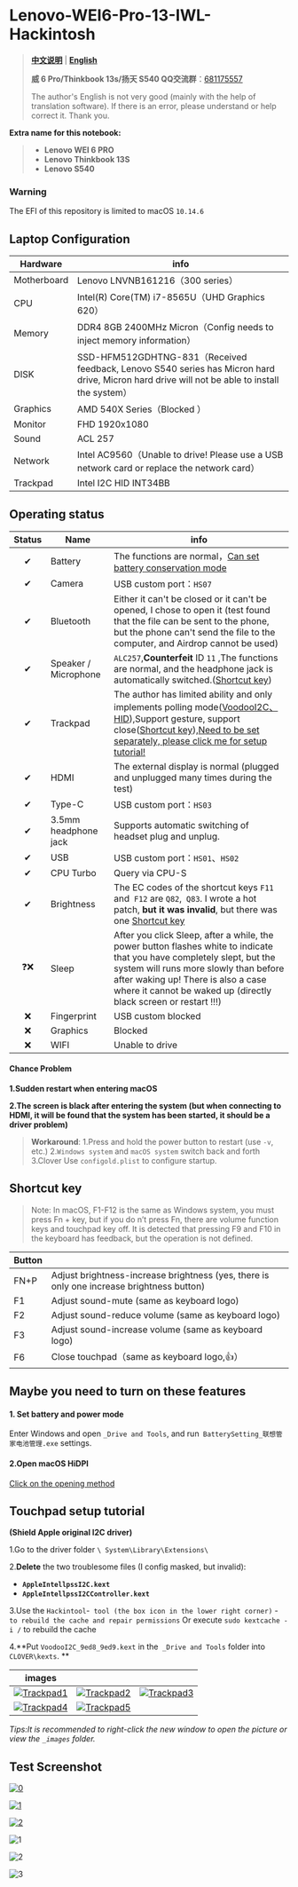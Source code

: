 # Lenovo-WEI6-Pro-13-IWL-Hackintosh

> [**中文说明**](https://github.com/Tamshen/Lenovo-WEI6-Pro-13-IWL-Hackintosh/blob/master/README_CN.MD) | **[English](https://github.com/Tamshen/Lenovo-WEI6-Pro-13-IWL-Hackintosh/blob/master/README.MD)**
>
> **威 6 Pro/Thinkbook 13s/扬天 S540 QQ交流群**：[681175557](https://jq.qq.com/?_wv=1027&k=54ugIhI)
>
> The author's English is not very good (mainly with the help of translation software). If there is an error, please understand or help correct it. Thank you.

**Extra name for this notebook:**

> - **Lenovo WEI 6 PRO**
> - **Lenovo Thinkbook 13S**
> - **Lenovo S540**

### Warning

The EFI of this repository is limited to macOS `10.14.6`

## Laptop Configuration

| Hardware    | info                                                         |
| ----------- | ------------------------------------------------------------ |
| Motherboard | Lenovo LNVNB161216（300 series）                             |
| CPU         | Intel(R) Core(TM) i7-8565U（UHD Graphics 620）               |
| Memory      | DDR4 8GB 2400MHz Micron（Config needs to inject memory information） |
| DISK        | SSD-HFM512GDHTNG-831（Received feedback, Lenovo S540 series has Micron hard drive, Micron hard drive will not be able to install the system） |
| Graphics    | AMD 540X Series（Blocked ）                                  |
| Monitor     | FHD 1920x1080                                                |
| Sound       | ACL 257                                                      |
| Network     | Intel AC9560（Unable to drive! Please use a USB network card or replace the network card） |
| Trackpad    | Intel I2C HID INT34BB                                        |

## Operating status

| Status | Name                 | info                                                         |
| :----: | -------------------- | ------------------------------------------------------------ |
|   ✔    | Battery              | The functions are normal，[Can set battery conservation mode](#maybe-you-need-to-turn-on-these-features) |
|   ✔    | Camera               | USB custom port：`HS07`                                      |
|   ✔    | Bluetooth            | Either it can't be closed or it can't be opened, I chose to open it (test found that the file can be sent to the phone, but the phone can't send the file to the computer, and Airdrop cannot be used) |
|   ✔    | Speaker / Microphone | `ALC257`,**Counterfeit** ID `11` ,The functions are normal, and the headphone jack is automatically switched.([Shortcut key](#shortcut-key)) |
|   ✔    | Trackpad             | The author has limited ability and only implements polling mode([VoodooI2C、HID](https://github.com/alexandred/VoodooI2C/releases)),Support gesture, support close([Shortcut key](#shortcut-key)),[Need to be set separately, please click me for setup tutorial!](#touchpad-setup-tutorial) |
|   ✔    | HDMI                 | The external display is normal (plugged and unplugged many times during the test) |
|   ✔    | Type-C               | USB custom port：`HS03`                                      |
|   ✔    | 3.5mm headphone jack | Supports automatic switching of headset plug and unplug.     |
|   ✔    | USB                  | USB custom port：`HS01`、`HS02`                              |
|   ✔    | CPU Turbo            | Query via CPU-S                                              |
|   ✔    | Brightness           | The EC codes of the shortcut keys `F11` and` F12` are `Q82`,` Q83`. I wrote a hot patch, **but it was invalid**, but there was one [Shortcut key](#shortcut-key) |
|   ❓❌   | Sleep                | After you click Sleep, after a while, the power button flashes white to indicate that you have completely slept, but the system will runs more slowly than before after waking up! There is also a case where it cannot be waked up (directly black screen or restart !!!) |
|   ❌    | Fingerprint          | USB custom blocked                                           |
|   ❌    | Graphics             | Blocked                                                      |
|   ❌    | WIFI                 | Unable to drive                                              |

#### Chance Problem

**1.Sudden restart when entering macOS**

**2.The screen is black after entering the system (but when connecting to HDMI, it will be found that the system has been started, it should be a driver problem)**

>**Workaround**:
>1.Press and hold the power button to restart (use `-v`, etc.)
>2.`Windows system` and `macOS system` switch back and forth
>3.Clover Use `configold.plist` to configure startup.



## Shortcut key
> Note: In macOS, F1-F12 is the same as Windows system, you must press Fn + key, but if you do n’t press Fn, there are volume function keys and touchpad key off. It is detected that pressing F9 and F10 in the keyboard has feedback, but the operation is not defined.

| Button |                                                              |
| ------ | ------------------------------------------------------------ |
| FN+P   | Adjust brightness-increase brightness (yes, there is only one increase brightness button) |
| F1     | Adjust sound-mute (same as keyboard logo)                    |
| F2     | Adjust sound-reduce volume (same as keyboard logo)           |
| F3     | Adjust sound-increase volume (same as keyboard logo)         |
| F6     | Close touchpad（same as keyboard logo,👍）                    |

## Maybe you need to turn on these features

#### 1. Set battery and power mode 

Enter Windows and open `_Drive and Tools`, and run` BatterySetting_联想管家电池管理.exe` settings.

#### 2.Open macOS HiDPI

[Click on the opening method](https://github.com/xzhih/one-key-hidpi/blob/master/README.md)

## Touchpad setup tutorial 

**(Shield Apple original I2C driver)**

1.Go to the driver folder `\ System\Library\Extensions\` 

2.**Delete** the two troublesome files (I config masked, but invalid):

- **`AppleIntellpssI2C.kext`**
- **`AppleIntellpssI2CController.kext`**

3.Use the `Hackintool`-` tool (the box icon in the lower right corner)` -` to rebuild the cache and repair permissions` Or execute `sudo kextcache -i /` to rebuild the cache

4.**Put `VoodooI2C_9ed8_9ed9.kext` in the` _Drive and Tools` folder into `CLOVER\kexts`. **

| images                                                       |                                                              |                                                              |
| ------------------------------------------------------------ | ------------------------------------------------------------ | ------------------------------------------------------------ |
| [![Trackpad1](https://github.com/Tamshen/Lenovo-WEI6-Pro-13-IWL-Hackintosh/raw/master/_images/Trackpad%20(1).png)](https://tva2.sinaimg.cn/large/006bfoyggy1gc1wl59dh0j31hc0u0qv6.jpg) | [![Trackpad2](https://github.com/Tamshen/Lenovo-WEI6-Pro-13-IWL-Hackintosh/raw/master/_images/Trackpad%20(2).png)](https://tva4.sinaimg.cn/large/006bfoyggy1gc1wl6ey6ej31hc0u07wh.jpg) | [![Trackpad3](https://github.com/Tamshen/Lenovo-WEI6-Pro-13-IWL-Hackintosh/raw/master/_images/Trackpad%20(3).png)](https://tva3.sinaimg.cn/large/006bfoyggy1gc1wl6uaivj31hc0u0e82.jpg) |
| [![Trackpad4](https://github.com/Tamshen/Lenovo-WEI6-Pro-13-IWL-Hackintosh/raw/master/_images/Trackpad%20(4).png)](https://tva4.sinaimg.cn/large/006bfoyggy1gc1wl7bug0j31hc0u0hdu.jpg) | [![Trackpad5](https://github.com/Tamshen/Lenovo-WEI6-Pro-13-IWL-Hackintosh/raw/master/_images/Trackpad%20(5).png)](https://tvax1.sinaimg.cn/large/006bfoyggy1gc1wl7tim7j31hc0u0hdu.jpg) |                                                              |

*Tips:It is recommended to right-click the new window to open the picture or view the `_images` folder.*

## Test Screenshot

[![0](https://github.com/Tamshen/Lenovo-WEI6-Pro-13-IWL-Hackintosh/raw/master/_images/screenshot.png)](https://tvax1.sinaimg.cn/large/006bfoyggy1gc1wl4t65aj31hc0u0qv5.jpg)

[![1](https://github.com/Tamshen/Lenovo-WEI6-Pro-13-IWL-Hackintosh/raw/master/_images/pic1.png)](https://tvax3.sinaimg.cn/large/006bfoyggy1gc1wl3rccrj31hc0u0kjl.jpg)

[![2](https://github.com/Tamshen/Lenovo-WEI6-Pro-13-IWL-Hackintosh/raw/master/_images/pic2.png)](https://tvax4.sinaimg.cn/large/006bfoyggy1gc1wl4drwqj31hc0u0b2a.jpg)

![1](https://github.com/Tamshen/Lenovo-WEI6-Pro-13-IWL-Hackintosh/raw/master/_images/bluetooth%20(1).png)

![2](https://github.com/Tamshen/Lenovo-WEI6-Pro-13-IWL-Hackintosh/raw/master/_images/bluetooth%20(2).png)

![3](https://github.com/Tamshen/Lenovo-WEI6-Pro-13-IWL-Hackintosh/raw/master/_images/bluetooth%20(1).png)

